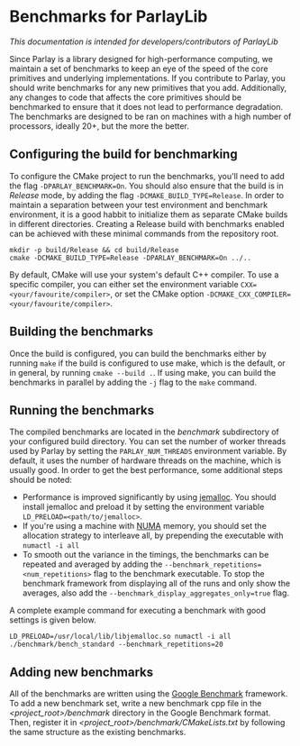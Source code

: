 # Benchmarks for ParlayLib

*This documentation is intended for developers/contributors of ParlayLib*

Since Parlay is a library designed for high-performance computing, we maintain a set of benchmarks to keep an eye of the speed of the core primitives and underlying implementations. If you contribute to Parlay, you should write benchmarks for any new primitives that you add. Additionally, any changes to code that affects the core primitives should be benchmarked to ensure that it does not lead to performance degradation. The benchmarks are designed to be ran on machines with a high number of processors, ideally 20+, but the more the better.

## Configuring the build for benchmarking

To configure the CMake project to run the benchmarks, you'll need to add the flag `-DPARLAY_BENCHMARK=On`. You should also ensure that the build is in *Release* mode, by adding the flag `-DCMAKE_BUILD_TYPE=Release`. In order to maintain a separation between your test environment and benchmark environment, it is a good habbit to initialize them as separate CMake builds in different directories. Creating a Release build with benchmarks enabled can be achieved with these minimal commands from the repository root.

```
mkdir -p build/Release && cd build/Release
cmake -DCMAKE_BUILD_TYPE=Release -DPARLAY_BENCHMARK=On ../..
```

By default, CMake will use your system's default C++ compiler. To use a specific compiler, you can either set the environment variable `CXX=<your/favourite/compiler>`, or set the CMake option `-DCMAKE_CXX_COMPILER=<your/favourite/compiler>`.

## Building the benchmarks

Once the build is configured, you can build the benchmarks either by running `make` if the build is configured to use make, which is the default, or in general, by running `cmake --build .`. If using make, you can build the benchmarks in parallel by adding the `-j` flag to the `make` command.

## Running the benchmarks

The compiled benchmarks are located in the *benchmark* subdirectory of your configured build directory. You can set the number of worker threads used by Parlay by setting the `PARLAY_NUM_THREADS` environment variable. By default, it uses the number of hardware threads on the machine, which is usually good. In order to get the best performance, some additional steps should be noted:

* Performance is improved significantly by using [jemalloc](http://jemalloc.net/). You should install jemalloc and preload it by setting the environment variable `LD_PRELOAD=<path/to/jemalloc>`.
* If you're using a machine with [NUMA](https://en.wikipedia.org/wiki/Non-uniform_memory_access) memory, you should set the allocation strategy to interleave all, by prepending the executable with `numactl -i all`
* To smooth out the variance in the timings, the benchmarks can be repeated and averaged by adding the `--benchmark_repetitions=<num_repetitions>` flag to the benchmark executable. To stop the benchmark framework from displaying all of the runs and only show the averages, also add the `--benchmark_display_aggregates_only=true` flag.

A complete example command for executing a benchmark with good settings is given below.

```
LD_PRELOAD=/usr/local/lib/libjemalloc.so numactl -i all ./benchmark/bench_standard --benchmark_repetitions=20
```

## Adding new benchmarks

All of the benchmarks are written using the [Google Benchmark](https://github.com/google/benchmark) framework. To add a new benchmark set, write a new benchmark cpp file in the *<project_root>/benchmark* directory in the Google Benchmark format. Then, register it in *<project_root>/benchmark/CMakeLists.txt* by following the same structure as the existing benchmarks.